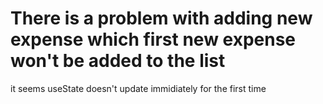# There is a problem with adding new expense which first new expense won't be added to the list 
it seems useState doesn't update immidiately for the first time

